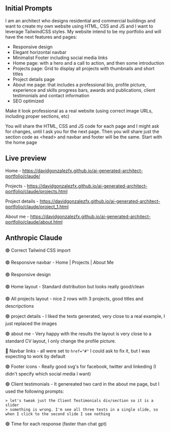 ## Initial Prompts

I am an architect who designs residential and commercial buildings and want to create my own website using HTML, CSS and JS and I want to leverage TailwindCSS styles. My website intend to be my portfolio and will have the next features and pages:

- Responsive design
- Elegant horizontal navbar
- Minimalist Footer including social media links
- Home page: with a hero and a call to action, and then some introduction
- Projects page: Grid to display all projects with thumbnails and short titles
- Project details page
- About me page: that includes a professional bio, profile picture, experience and skills progress bars, awards and publications, client testimonials and contact information
- SEO optimized

Make it look professional as a real website (using correct image URLs, including proper sections, etc)

You will share the HTML, CSS and JS code for each page and I might ask for changes, until I ask you for the next page. Then you will share just the section code as \<head> and navbar and footer will be the same. Start with the home page

## Live preview

Home - https://davidgonzalezfx.github.io/ai-generated-architect-portfolio/claude/

Projects - https://davidgonzalezfx.github.io/ai-generated-architect-portfolio/claude/projects.html

Project details - https://davidgonzalezfx.github.io/ai-generated-architect-portfolio/claude/project_1.html

About me - https://davidgonzalezfx.github.io/ai-generated-architect-portfolio/claude/about.html

## Anthropic Claude

🟢 Correct Tailwind CSS import

🟢 Responsive navbar - Home | Projects | About Me

🟢 Responsive design

🟢 Home layout - Standard distribution but looks really good/clean

🟢 All projects layout - nice 2 rows with 3 projects, good titles and descripctions

🟢 project details - I liked the texts generated, very close to a real example, I just replaced the images

🟢 about me - Very happy with the results the layout is very close to a standard CV layout, I only change the profile picture.

🔴 Navbar links - all were set to `href="#"` I could ask to fix it, but I was expecting to work by default

🟢 Footer icons - Really good svg's for facebook, twitter and linkeding (I didn't specify which social media I want)

🟢 Client testimonials - It genereated two card in the about me page, but I used the following prompts:

```
> let's tweak just the Client Testimonials div/section so it is a slider
> something is wrong. I'm see all three texts in a single slide, so when I click to the second slide I see nothing
```

🟢 Time for each response (faster than chat gpt)
